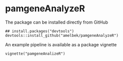 # pamgeneAnalyzeR

The package can be installed directly from GitHub

```
## install.packages("devtools")
devtools::install_github("amelbek/pamgeneAnalyzeR")
```

An example pipeline is available as a package vignette

```
vignette("pamgeneAnalizeR")
```

